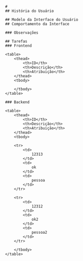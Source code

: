 
		# 
		## História do Usuário
		
		## Modelo da Interface do Usuário
		## Comportamento da Interface
		
		### Observações
		
		## Tarefas
		### Frontend
		
		<table>
			<thead>
				<th>ID</th>
				<th>Descrição</th>
				<th>Atribuição</th>
			</thead>
			<tbody>
	
			</tbody>
		</table>
	
		### Backend
		
		<table>
			<thead>
				<th>ID</th>
				<th>Descrição</th>
				<th>Atribuição</th>
			</thead>
			<tbody>
	
			<tr>
				<td>
					12313
				</td>
				<td>
					ok
				</td>
				<td>
					pessoa
				</td>
			</tr>
		
			<tr>
				<td>
					12312
				</td>
				<td>
					ok2
				</td>
				<td>
					pessoa2
				</td>
			</tr>
		
			</tbody>
		</table>
	
	